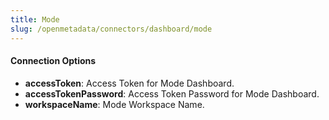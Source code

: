 ```yaml
---
title: Mode
slug: /openmetadata/connectors/dashboard/mode
---
```


<ConnectorIntro service="dashboard" connector="Mode"/>

<Requirements />

<MetadataIngestionService connector="Mode"/>

<h4>Connection Options</h4>

- **accessToken**: Access Token for Mode Dashboard.
- **accessTokenPassword**: Access Token Password for Mode Dashboard.
- **workspaceName**: Mode Workspace Name.

<DashboardIngestionConfig />

<IngestionScheduleAndDeploy />

<ConnectorOutro connector="Mode" />

